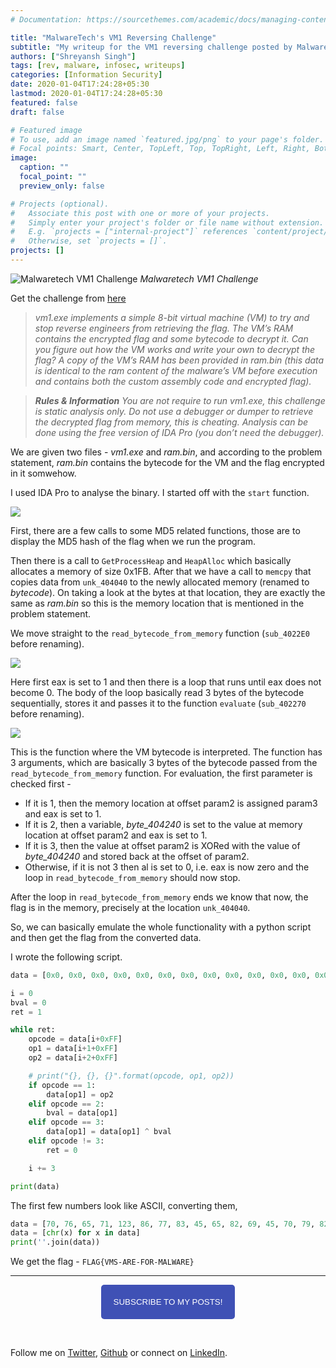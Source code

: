 ```yaml
---
# Documentation: https://sourcethemes.com/academic/docs/managing-content/

title: "MalwareTech's VM1 Reversing Challenge"
subtitle: "My writeup for the VM1 reversing challenge posted by MalwareTech on his website."
authors: ["Shreyansh Singh"]
tags: [rev, malware, infosec, writeups]
categories: [Information Security]
date: 2020-01-04T17:24:28+05:30
lastmod: 2020-01-04T17:24:28+05:30
featured: false
draft: false

# Featured image
# To use, add an image named `featured.jpg/png` to your page's folder.
# Focal points: Smart, Center, TopLeft, Top, TopRight, Left, Right, BottomLeft, Bottom, BottomRight.
image:
  caption: ""
  focal_point: ""
  preview_only: false

# Projects (optional).
#   Associate this post with one or more of your projects.
#   Simply enter your project's folder or file name without extension.
#   E.g. `projects = ["internal-project"]` references `content/project/deep-learning/index.md`.
#   Otherwise, set `projects = []`.
projects: []
---
```


![Malwaretech VM1 Challenge](/images/malwaretech_images/featured.png)
*Malwaretech VM1 Challenge*

Get the challenge from [here](https://www.malwaretech.com/vm1)

> *vm1.exe implements a simple 8-bit virtual machine (VM) to try and stop reverse engineers from retrieving the flag. The VM’s RAM contains the encrypted flag and some bytecode to decrypt it. Can you figure out how the VM works and write your own to decrypt the flag? A copy of the VM’s RAM has been provided in ram.bin (this data is identical to the ram content of the malware’s VM before execution and contains both the custom assembly code and encrypted flag).*

> _**Rules & Information**
> You are not require to run vm1.exe, this challenge is static analysis only.
> Do not use a debugger or dumper to retrieve the decrypted flag from memory, this is cheating.
> Analysis can be done using the free version of IDA Pro (you don’t need the debugger)._

We are given two files - *vm1.exe* and *ram.bin*, and according to the problem statement, *ram.bin* contains the bytecode for the VM and the flag encrypted in it somwehow.

I used IDA Pro to analyse the binary. I started off with the `start` function.

![](/images/malwaretech_images/start.PNG)

First, there are a few calls to some MD5 related functions, those are to display the MD5 hash of the flag when we run the program. 

Then there is a call to `GetProcessHeap` and `HeapAlloc` which basically allocates a memory of size 0x1FB. After that we have a call to `memcpy` that copies data from `unk_404040` to the newly allocated memory (renamed to *bytecode*). On taking a look at the bytes at that location, they are exactly the same as *ram.bin* so this is the memory location that is mentioned in the problem statement.

We move straight to the `read_bytecode_from_memory` function (`sub_4022E0` before renaming).

![](/images/malwaretech_images/read_memory.PNG)

Here first eax is set to 1 and then there is a loop that runs until eax does not become 0. The body of the loop basically read 3 bytes of the bytecode sequentially, stores it and passes it to the function `evaluate` (`sub_402270` before renaming).

![](/images/malwaretech_images/evaluate.PNG)


This is the function where the VM bytecode is interpreted. The function has 3 arguments, which are basically 3 bytes of the bytecode passed from the `read_bytecode_from_memory` function. For evaluation, the first parameter is checked first -

* If it is 1, then the memory location at offset param2 is assigned param3 and eax is set to 1.
* If it is 2, then a variable, *byte_404240* is set to the value at memory location at offset param2 and eax is set to 1.
* If it is 3, then the value at offset param2 is XORed with the value of *byte_404240* and stored back at the offset of param2.
* Otherwise, if it is not 3 then al is set to 0, i.e. eax is now zero and the loop in `read_bytecode_from_memory` should now stop.

After the loop in `read_bytecode_from_memory` ends we know that now, the flag is in the memory, precisely at the location `unk_404040`.

So, we can basically emulate the whole functionality with a python script and then get the flag from the converted data.

I wrote the following script.

```python
data = [0x0, 0x0, 0x0, 0x0, 0x0, 0x0, 0x0, 0x0, 0x0, 0x0, 0x0, 0x0, 0x0, 0x0, 0x0, 0x0, 0x0, 0x0, 0x0, 0x0, 0x0, 0x0, 0x0, 0x0, 0x0, 0x0, 0x0, 0x0, 0x0, 0x0, 0x0, 0x0, 0x0DE, 0x7E, 0x7D, 0x55, 0x1E, 0x5, 0x0E6, 0x9F, 0x0E4, 0x0A6, 0x47, 0x50, 0x2, 0x1, 0x0C7, 0x0FC, 0x0CB, 0x60, 0x9, 0x0C6, 0x0E, 0x2E, 0x41, 0x65, 0x0A4, 0x0, 0x0, 0x0, 0x0, 0x0, 0x0, 0x0, 0x0, 0x0, 0x0, 0x0, 0x0, 0x0, 0x0, 0x0, 0x0, 0x0, 0x0, 0x0, 0x0, 0x0, 0x0, 0x0, 0x0, 0x0, 0x0, 0x0, 0x0, 0x0, 0x0, 0x0, 0x0, 0x0, 0x0, 0x0, 0x0, 0x0, 0x0, 0x0, 0x0, 0x0, 0x0, 0x0, 0x0, 0x0, 0x0, 0x0, 0x0, 0x0, 0x0, 0x0, 0x0, 0x0, 0x0, 0x0, 0x0, 0x0, 0x0, 0x0, 0x0, 0x0, 0x0, 0x0, 0x0, 0x0, 0x0, 0x0, 0x0, 0x0, 0x0, 0x0, 0x0, 0x0, 0x0, 0x0, 0x0, 0x0, 0x0, 0x0, 0x0, 0x0, 0x0, 0x0, 0x0, 0x0, 0x0, 0x0, 0x0, 0x0, 0x0, 0x0, 0x0, 0x0, 0x0, 0x0, 0x0, 0x0, 0x0, 0x0, 0x0, 0x0, 0x0, 0x0, 0x0, 0x0, 0x0, 0x0, 0x0, 0x0, 0x0, 0x0, 0x0, 0x0, 0x0, 0x0, 0x0, 0x0, 0x0, 0x0, 0x0, 0x0, 0x0, 0x0, 0x0, 0x0, 0x0, 0x0, 0x0, 0x0, 0x0, 0x0, 0x0, 0x0, 0x0, 0x0, 0x0, 0x0, 0x0, 0x0, 0x0, 0x0, 0x0, 0x0, 0x0, 0x0, 0x0, 0x0, 0x0, 0x0, 0x0, 0x0, 0x0, 0x0, 0x0, 0x0, 0x0, 0x0, 0x0, 0x0, 0x0, 0x0, 0x0, 0x0, 0x0, 0x0, 0x0, 0x0, 0x0, 0x0, 0x0, 0x0, 0x0, 0x0, 0x0, 0x0, 0x0, 0x0, 0x0, 0x0, 0x0, 0x0, 0x0, 0x0, 0x0, 0x0, 0x0, 0x0, 0x0, 0x0, 0x0, 0x0, 0x0, 0x0, 0x0, 0x0, 0x0, 0x0, 0x0, 0x1, 0x1D, 0x0BD, 0x1, 0x5, 0x53, 0x1, 0x12, 0x48, 0x1, 0x10, 0x0E6, 0x1, 0x13, 0x8A, 0x1, 0x0D, 0x47, 0x1, 0x16, 0x13, 0x1, 0x0A, 0x15, 0x1, 0x0, 0x98, 0x1, 0x2, 0x3C, 0x1, 0x18, 0x0D9, 0x1, 0x1A, 0x57, 0x1, 0x6, 0x0AB, 0x1, 0x1B, 0x0C6, 0x1, 0x1, 0x32, 0x1, 0x17, 0x20, 0x1, 0x15, 0x6F, 0x1, 0x11, 0x2D, 0x1, 0x8, 0x0C9, 0x1, 0x9, 0x0E7, 0x1, 0x3, 0x12, 0x1, 0x0C, 0x2F, 0x1, 0x0E, 0x88, 0x1, 0x19, 0x6C, 0x1, 0x4, 0x65, 0x1, 0x1E, 0x0AE, 0x1, 0x14, 0x59, 0x1, 0x1F, 0x91, 0x1, 0x1C, 0x5D, 0x1, 0x0F, 0x0AE, 0x1, 0x0B, 0x15, 0x1, 0x7, 0x0CC, 0x2, 0x20, 0x0, 0x3, 0x0, 0x0, 0x2, 0x21, 0x0, 0x3, 0x1, 0x0, 0x2, 0x22, 0x0, 0x3, 0x2, 0x0, 0x2, 0x23, 0x0, 0x3, 0x3, 0x0, 0x2, 0x24, 0x0, 0x3, 0x4, 0x0, 0x2, 0x25, 0x0, 0x3, 0x5, 0x0, 0x2, 0x26, 0x0, 0x3, 0x6, 0x0, 0x2, 0x27, 0x0, 0x3, 0x7, 0x0, 0x2, 0x28, 0x0, 0x3, 0x8, 0x0, 0x2, 0x29, 0x0, 0x3, 0x9, 0x0, 0x2, 0x2A, 0x0, 0x3, 0x0A, 0x0, 0x2, 0x2B, 0x0, 0x3, 0x0B, 0x0, 0x2, 0x2C, 0x0, 0x3, 0x0C, 0x0, 0x2, 0x2D, 0x0, 0x3, 0x0D, 0x0, 0x2, 0x2E, 0x0, 0x3, 0x0E, 0x0, 0x2, 0x2F, 0x0, 0x3, 0x0F, 0x0, 0x2, 0x30, 0x0, 0x3, 0x10, 0x0, 0x2, 0x31, 0x0, 0x3, 0x11, 0x0, 0x2, 0x32, 0x0, 0x3, 0x12, 0x0, 0x2, 0x33, 0x0, 0x3, 0x13, 0x0, 0x2, 0x34, 0x0, 0x3, 0x14, 0x0, 0x2, 0x35, 0x0, 0x3, 0x15, 0x0, 0x2, 0x36, 0x0, 0x3, 0x16, 0x0, 0x2, 0x37, 0x0, 0x3, 0x17, 0x0, 0x2, 0x38, 0x0, 0x3, 0x18, 0x0, 0x1, 0x19, 0x0, 0x4, 0x0, 0x0, 0x0]

i = 0
bval = 0
ret = 1

while ret:
	opcode = data[i+0xFF]
	op1 = data[i+1+0xFF]
	op2 = data[i+2+0xFF]

	# print("{}, {}, {}".format(opcode, op1, op2))
	if opcode == 1:
		data[op1] = op2
	elif opcode == 2:
		bval = data[op1]
	elif opcode == 3:
		data[op1] = data[op1] ^ bval
	elif opcode != 3:
		ret = 0

	i += 3

print(data)
```

The first few numbers look like ASCII, converting them, 

```python
data = [70, 76, 65, 71, 123, 86, 77, 83, 45, 65, 82, 69, 45, 70, 79, 82, 45, 77, 65, 76, 87, 65, 82, 69, 125]
data = [chr(x) for x in data]
print(''.join(data))
```

We get the flag - `FLAG{VMS-ARE-FOR-MALWARE}`

----

<script type="text/javascript" src="//downloads.mailchimp.com/js/signup-forms/popup/unique-methods/embed.js" data-dojo-config="usePlainJson: true, isDebug: false"></script>

<!-- <button style="background-color: #70ab17; color: #1770AB" id="openpopup">Subscribe to my posts!</button> -->
<div class="button_cont" align="center"><button id="openpopup" class="example_a">Subscribe to my posts!</button></div>

<style>
    .example_a {
        color: #fff !important;
        text-transform: uppercase;
        text-decoration: none;
        background: #3f51b5;
        padding: 20px;
        border-radius: 5px;
        cursor: pointer;
        display: inline-block;
        border: none;
        transition: all 0.4s ease 0s;
    }

    .example_a:hover {
        background: #434343;
        letter-spacing: 1px;
        -webkit-box-shadow: 0px 5px 40px -10px rgba(0,0,0,0.57);
        -moz-box-shadow: 0px 5px 40px -10px rgba(0,0,0,0.57);
        box-shadow: 5px 40px -10px rgba(0,0,0,0.57);
        transition: all 0.4s ease 0s;
    }
</style>


<script type="text/javascript">

function showMailingPopUp() {
    window.dojoRequire(["mojo/signup-forms/Loader"], function(L) { L.start({"baseUrl":"mc.us4.list-manage.com","uuid":"0b10ac14f50d7f4e7d11cf26a","lid":"667a1bb3da","uniqueMethods":true}) })

    document.cookie = "MCPopupClosed=;path=/;expires=Thu, 01 Jan 1970 00:00:00 UTC";
}

document.getElementById("openpopup").onclick = function() {showMailingPopUp()};

</script>

&nbsp;  

Follow me on [Twitter](https://twitter.com/shreyansh_26), [Github](https://github.com/shreyansh26) or connect on [LinkedIn](https://www.linkedin.com/in/shreyansh26/).